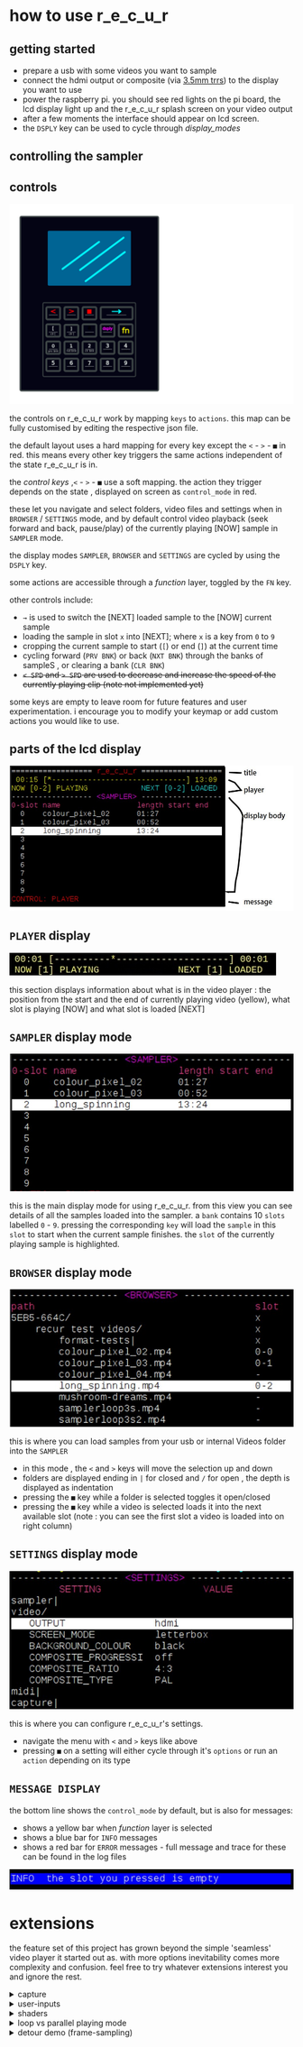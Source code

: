 # how to use r_e_c_u_r

## getting started

- prepare a usb with some videos you want to sample
- connect the hdmi output or composite (via [3.5mm trrs]) to the display you want to use
- power the raspberry pi. you should see red lights on the pi board, the lcd display light up and the r_e_c_u_r splash screen on your video output
- after a few moments the interface should appear on lcd screen.
- the `DSPLY` key can be used to cycle through _display_modes_

## controlling the sampler

## controls

![keys][keys]

the controls on r_e_c_u_r work by mapping `keys` to `actions`. this map can be fully customised by editing the respective json file.

the default layout uses a hard mapping for every key except the `<` - `>` - `■` in red. this means every other key triggers the same actions independent of the state r_e_c_u_r is in.

the _control keys_ ,`<` - `>` - `■` use a soft mapping. the action they trigger depends on the state , displayed on screen as `control_mode` in red.

these let you navigate and select folders, video files and settings when in `BROWSER` / `SETTINGS` mode, and by default control video playback (seek forward and back, pause/play) of the currently playing [NOW] sample in `SAMPLER` mode.

the display modes `SAMPLER`, `BROWSER` and `SETTINGS` are cycled by using the `DSPLY` key.

some actions are accessible through a _function_ layer, toggled by the `FN` key.

other controls include:

- `→` is used to switch the [NEXT] loaded sample to the [NOW] current sample
- loading the sample in slot `x` into [NEXT]; where `x` is a key from `0` to `9`
- cropping the current sample to start  (`[`) or end (`]`) at the current time
- cycling forward (`PRV BNK`) or back (`NXT BNK`) through the banks of sampleS , or clearing a bank (`CLR BNK`)
- ~~`< SPD` and `> SPD` are used to decrease and increase the speed of the currently playing clip (note not implemented yet)~~

some keys are empty to leave room for future features and user experimentation. i encourage you to modify your keymap or add custom actions you would like to use.

## parts of the lcd display

![display_image][display_image]

## `PLAYER` display

![player_example][player_example]

this section displays information about what is in the video player : the position from the start and the end of currently playing video (yellow), what slot is playing [NOW] and what slot is loaded [NEXT] 

## `SAMPLER` display mode

![sampler_example][sampler_example]

this is the main display mode for using r_e_c_u_r. from this view you can see details of all the samples loaded into the sampler. a `bank` contains 10 `slots` labelled `0` - `9`. pressing the corresponding `key` will load the `sample` in this `slot` to start when the current sample finishes. the `slot` of the currently playing sample is highlighted.

## `BROWSER` display mode

![browser_example][browser_example]

this is where you can load samples from your usb or internal Videos folder into the `SAMPLER`

- in this mode ,  the `<` and `>` keys will move the selection up and down
- folders are displayed ending in `|` for closed and `/` for open , the depth is displayed as indentation
- pressing the `■` key while a folder is selected toggles it open/closed
- pressing the `■` key while a video is selected loads it into the next available slot (note : you can see the first slot a video is loaded into on right column)

## `SETTINGS` display mode

![settings_example][settings_example]

this is where you can configure r_e_c_u_r's settings.

- navigate the menu with `<` and `>` keys like above
- pressing `■` on a setting will either cycle through it's `options` or run an `action` depending on its type

## `MESSAGE DISPLAY`

the bottom line shows the `control_mode` by default, but is also for messages:

- shows a yellow bar when _function_ layer is selected
- shows a blue bar for `INFO` messages
- shows a red bar for `ERROR` messages - full message and trace for these can be found in the log files

![message_example][message_example]

# extensions

the feature set of this project has grown beyond the simple 'seamless' video player it started out as. with more options inevitability comes more complexity and confusion. feel free to try whatever extensions interest you and ignore the rest.

<details>
<summary>capture</summary>  

## capture

live video-input is possible for _previewing_ and _recording_. this can be enabled in the `SETTINGS` display mode. you need to ensure the capture type is set correctly : choose from `piCamera`, `piCaptureSd1` or `usb`. 

- `piCamera` , which reads from raspberry pi's CSI is a performant, realiable and cheap (see build docs) way to get video input into recur - note: limited to camera / rescanning
- `piCaptureSd1` is a more professional solution for intergrating quality, low latency composite-video input for raspi
- `usb` ; with this setting the recur attempts to read video from an attached usb source. intergration, quality and performance is less predictable but i have tried it using cheap capture cards and old web cams.

with `capture` enabled in the settings you can toggle _preview_ by pressing the `⦿` key. the capture input will take prioty over any video-samples playing.
pressing `FN + ⦿` will toggle sample recording. this can be enabled with or without `preview` on. the state of capture is displayed on the `PLAYER` display between the NOW and NEXT player infomation.
after a `recording` is stopped the displayed state will be `saving..` while the raw video-footage is converted. after this the sample can be loaded from `video/internal_recordings/<date>-<count>.mp4` in _browser_. recur will automatically map new recordings to your current bank if there is space

NOTE: for users of _piCaptureSd1_: please ensure you have the composite video source active and plugged in to the HAT __before__ powering on recur. there seems to occationally be issues with recongising the hardware otherwise and a reboot is required.
</details>

<details>
<summary>user-inputs</summary>
  
## user-inputs

the _usb-numpad_ is a convenient way to manually trigger __discrete actions__ within recur (any usb-keyboards can also be used). this is fine for basic sample loading and switching however more advance features benifit from __continuous control__ of parameters.
this is where alternative user-input options are useful.
(another use is to sequence recur using external gear)

### usb-midi

this is by far the easiest way to control recur externally / with continuous control. plug a controller into one of recurs existing usb-sockets and set _midi_ to __usb__ in the `SETTINGS` display mode. you should see a message with the name of your device pop up. the midi-map can be configured in the same way as key-mappings.

### i_n_c_u_r pcb

for anyone interested in a diy 'standalone' solution i designed a pcb that allows continous control via `analog input` (four knobs and four 0-5v cv inputs) + `serial-midi`. the build guide for this can be found here. they can also be enabled in the `SETTINGS` 
</details>

<details>
<summary>shaders</summary>
  
## shaders

(fragment) shaders are small text-files of glsl-code that tell your graphics card what to draw. these can be used to create your own colours, shapes and patterns on the screen. this is a good resource for getting started writing shaders. recur can `load` a shader in a similar way to loading a sample, and allows you to update its `parameters` in real time.

ensure that `shaders` is enabled in the settings and then use `DSPLY` to cycle to the `SHADER` display mode.
here you can navigate folders and files using `<` `>` and `■` same as `BROWSER/SETTINGS`. selecting a shader (`■`) will `load` it, and pressing `FN + 6` will toggle it on and off.

- `0-input`: these shaders use no input, everything you see is _generated_ by the code and graphics card
- `1-input`: shaders can also _process_ video. when active your current output will be passed through this shader (either from a `video sample` or `capture preview`) this is similar to the _effects_ section on a v4 mixer except now you can create, customize and share them too !
- `2-input`: allows you to perform fades, wipes and keys between two video-input sources - eg between `capture preview` and a `video sample` or two `video samples` (see notes below on how to set this up)

the shader `parameters` are best controlled by _continuous inputs_ ( see user-inputs above) however can also be set by the numpad (somewhat clumsily):
- pressing `■` on a shader will `load` it; pressing `■` on the _loaded_ shader enters `SHADER_PARAM` control mode (written in red at bottom)
- from here you can cycle through the params `[` and `]`, and change the current amount with `<`, `>`. (`FN + <` and `FN + >` change the delta)
- pressing `■` will exit `SHADER_PARAM` control mode back to `NAV_SHADER`
</details>

<details>
<summary>loop vs parallel playing mode</summary>
  
## loop vs parallel playing mode

recur was created to try loop videos seamlessly. it does this by using two video-players and preloading the `NEXT` player while the `NOW` is playing. this is most useful for short samples where a few frames every loop is very noticable. however there are some situations where this is not so important: for example when working with long samples, or when a 1080p video loaded twice maxes out the pi's memory. if you do not require the seamless _switch_ there is now an option `LOOP_TYPE` to choose between _loop_  and _parallel_ .

- `loop` is the default behaviour described above
- `parallel` : in this mode when the current player finishes it takes a moment to load the next sample itself. there is no `SWITCH` action and pressing a `SLOT` key will start loading the corrosponding sample into this player.

introducing __parallel__ mode also allows the possiblity of having two differnet samples playing at the same time (using roughly the same amount of memory as one in _loop_ mode). to access the second (`NEXT`) player press `FN + ->` (player switch). you can tell which player is selected by the colour of the player bar - yellow for now, cyan for next. with _next_ player selected you can load, seek, toggle_pause the same as normal. pressing the `->` key now will 'switch' which player is displaying. (`FN + ■` can manually toggle_show for the current player)

other forms of _mixing_ between the two players can be done using the `2-input` shaders mentioned above.
</details>

<details>
<summary>detour demo (frame-sampling) </summary>
  
## detour demo

d_e_t_o_u_r is a frame-sampler created to address some limitations of sampling with video-files (eg very short loops, instant switching, varying speed and direction). although conceived as a standalone instrument i also wanted (brave) recur users to be able to test it. this is a rough integration with basic (and confusing) ui and crashes (a `RESET_OPENFRAMEWORKS` should recover these) use at your own risk !

to use detour_demo you must have continuous controls (either midi or i_n_c_u_r pcb). after enabling it in the settings you can cycle to __FRAME_SAMPLER__ with `DSPLY` key. information about the state of the program is displayed here.

a __detour__ is an array of frames (imagine pictures in a flip-book). the __mix-shader__ combines sampler-input (output from recur : can be a video sample playing or capture preview) with the current frame from _detour_.

from the __FRAME_SAMPLER__ display:
- pressing `FN + 7` will toggle __FRAME_SAMPLER__ mode on and off
- pressing `■` will _toggle_play_ on the current_detour
- pressing `->` will _toggle_record_ ; this adds the output of _mix-shader_ into the current_detour
- pressing `FN + ->` will _toggle_record_loop_ ; this switches from adding by increasing the size of current_detour _or_ overwriting an existing frame in it
- pressing `0, 1, 2, 3` will switch between different detours. for this demo the total number of frames can not exceed 500
- you can select the _mix-shader_ type with `[` and `]` (it reads from your `2-input` folder)
- `a1` (analog input 1) will mix between the _sampler-input_ and the _current_detour_ (`FN + [` and `FN + ]` are shortcuts for mix=0 and mix=1)
- `a2` will set the _velocity_ of the detour if playing or _position_ if paused
- `a3` will set the _start_ frame of current detour
- `a4` will set the _end_ frame of current detour

this program uses the _mix_shader_ to select the input. there is also the option to use a `1-input` shader in this chain  - either `before` the mix (only on _sampler-input_) or `after` (nice for feedbacky effects). this shader can be selected and toggled in the usual `SHADER` display.
</details>

[3.5mm trrs]: https://www.adafruit.com/product/2881
[display_image]: display_parts.jpg
[player_example]: player_example.jpg
[browser_example]: browser_example.jpg
[sampler_example]: sampler_example.jpg
[settings_example]: settings_example.jpg
[keys]: ./vectorfront_keys.png
[message_example]: ./message_example.jpg
